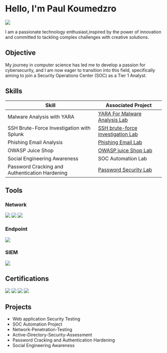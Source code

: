 # Hello, I'm Paul Koumedzro
<a href="https://www.linkedin.com/in/paul-koumedzro/"><img src="https://img.shields.io/badge/-LinkedIn-0072b1?&style=for-the-badge&logo=linkedin&logoColor=white" /></a>
</br>


I am a passionate technology enthusiast,inspired by the power of innovation and committed to tackling complex challenges with creative solutions.


## Objective
My journey in computer science has led me to develop a passion for cybersecurity, and I am now eager to transition into this field, specifically aiming to join a Security Operations Center (SOC) as a Tier 1 Analyst.

## Skills


| Skill                                         | Associated Project         |
|-----------------------------------------------|----------------------------|
| Malware Analysis with YARA        | <a href="https://tinyurl.com/YARA-for-Malware">YARA For Malware Analysis Lab</a>|
| SSH Brute-Force Investigation with Splunk          | <a href="https://tinyurl.com/splunk-investigations">SSH brute-force investigation Lab</a> 
| Phishing Email Analysis   | <a href="https://tinyurl.com/phishing-Email-analysis">Phishing Email Lab</a>|
| OWASP Juice Shop              | <a href="https://tinyurl.com/owasp-10-Juice-Lab">OWASP juice Shop Lab</a>|
| Social Engineering Awareness | SOC Automation Lab|
| Password Cracking and Authentication Hardening | <a href="https://tinyurl.com/Password-sec-lab">Password Security Lab</a> |

## Tools

### Network
<div>
    <img src="https://img.shields.io/badge/-Wireshark-1679A7?&style=for-the-badge&logo=Wireshark&logoColor=white" />
    <img src="https://img.shields.io/badge/-Suricata-EF3B2D?&style=for-the-badge&logo=Suricata&logoColor=white" />
    <img src="https://img.shields.io/badge/-Zeek-777BB4?&style=for-the-badge&logo=Zeek&logoColor=white" />
</div>

### Endpoint
<div>
    <img src="https://img.shields.io/badge/-Microsoft_Defender_for_Endpoint-00A4EF?&style=for-the-badge&logo=Microsoft&logoColor=white" />
</div>

### SIEM
<div>
    <img src="https://img.shields.io/badge/-Splunk-000000?&style=for-the-badge&logo=Splunk&logoColor=white" />
</div>

## Certifications

<div>
<img src="https://img.shields.io/badge/-Security%2B-FF0000?&style=for-the-badge&logo=CompTIA&logoColor=white" />
<img src="https://img.shields.io/badge/-PenTest%2B-DC143C?&style=for-the-badge&logo=CompTIA&logoColor=white" />
<img src="https://img.shields.io/badge/-Qualys%20VM-005C99?&style=for-the-badge&logo=qualys&logoColor=white" />
<img src="https://img.shields.io/badge/-AWS-FF9900?&style=for-the-badge&logo=amazonaws&logoColor=white" />
</div>

## Projects
- Web application Security Testing
- SOC Automation Project
- Network-Penetration-Testing
- Active-Directory-Security-Assessment
- Password Cracking and Authentication Hardening
- Social Engineering Awareness
